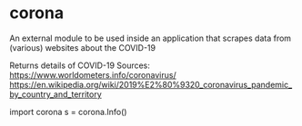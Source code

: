 # corona
An external module to be used inside an application that scrapes data from (various) websites about the COVID-19

Returns details of COVID-19
Sources: 
https://www.worldometers.info/coronavirus/
https://en.wikipedia.org/wiki/2019%E2%80%9320_coronavirus_pandemic_by_country_and_territory

import corona
s = corona.Info()
